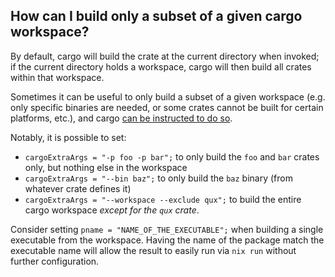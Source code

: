 ## How can I build only a subset of a given cargo workspace?

By default, cargo will build the crate at the current directory when invoked; if
the current directory holds a workspace, cargo will then build all crates within
that workspace.

Sometimes it can be useful to only build a subset of a given workspace (e.g.
only specific binaries are needed, or some crates cannot be built for certain
platforms, etc.), and cargo [can be instructed to do so](https://doc.rust-lang.org/cargo/commands/cargo-build.html).

Notably, it is possible to set:
* `cargoExtraArgs = "-p foo -p bar";` to only build the `foo` and `bar` crates
  only, but nothing else in the workspace
* `cargoExtraArgs = "--bin baz";` to only build the `baz` binary (from whatever
  crate defines it)
* `cargoExtraArgs = "--workspace --exclude qux";` to build the entire cargo
  workspace _except for the `qux` crate_.

Consider setting `pname = "NAME_OF_THE_EXECUTABLE";` when building a single
executable from the workspace. Having the name of the package match the
executable name will allow the result to easily run via `nix run` without
further configuration.
